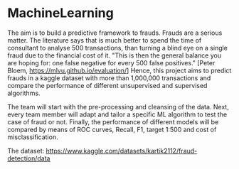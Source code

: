 # MachineLearning
The aim is to build a predictive framework to frauds.
Frauds are a serious matter. The literature says that is much better to spend the time of consultant to analyse 500 transactions, than turning a blind eye on a single fraud due to the financial cost of it. 
"This is then the general balance you are hoping for: one false negative for every 500 false positives."
[Peter Bloem, https://mlvu.github.io/evaluation/]
Hence, this project aims to  predict frauds in a kaggle dataset with more than 1,000,000 transactions and compare the performance of different unsupervised and supervised algorithms.

The team will start with the pre-processing and cleansing of the data.
Next, every team member will adapt and tailor a specific ML algorithm to test the case of fraud or not.
Finally, the performance of different models will be compared by means of ROC curves, Recall, F1, target 1:500 and cost of misclassification.

The dataset: https://www.kaggle.com/datasets/kartik2112/fraud-detection/data

